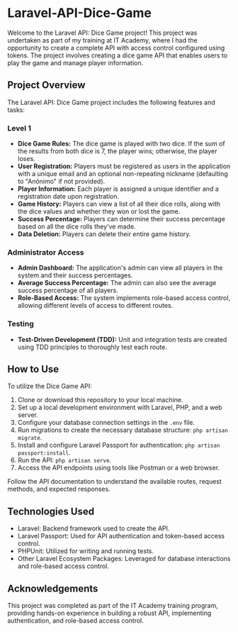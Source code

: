 # Laravel-API-Dice-Game

Welcome to the Laravel API: Dice Game project! This project was undertaken as part of my training at IT Academy, where I had the opportunity to create a complete API with access control configured using tokens. The project involves creating a dice game API that enables users to play the game and manage player information.

## Project Overview

The Laravel API: Dice Game project includes the following features and tasks:

### Level 1

- **Dice Game Rules:** The dice game is played with two dice. If the sum of the results from both dice is 7, the player wins; otherwise, the player loses.
- **User Registration:** Players must be registered as users in the application with a unique email and an optional non-repeating nickname (defaulting to "Anónimo" if not provided).
- **Player Information:** Each player is assigned a unique identifier and a registration date upon registration.
- **Game History:** Players can view a list of all their dice rolls, along with the dice values and whether they won or lost the game.
- **Success Percentage:** Players can determine their success percentage based on all the dice rolls they've made.
- **Data Deletion:** Players can delete their entire game history.

### Administrator Access

- **Admin Dashboard:** The application's admin can view all players in the system and their success percentages.
- **Average Success Percentage:** The admin can also see the average success percentage of all players.
- **Role-Based Access:** The system implements role-based access control, allowing different levels of access to different routes.

### Testing

- **Test-Driven Development (TDD):** Unit and integration tests are created using TDD principles to thoroughly test each route.

## How to Use

To utilize the Dice Game API:

1. Clone or download this repository to your local machine.
2. Set up a local development environment with Laravel, PHP, and a web server.
3. Configure your database connection settings in the `.env` file.
4. Run migrations to create the necessary database structure: `php artisan migrate`.
5. Install and configure Laravel Passport for authentication: `php artisan passport:install`.
6. Run the API: `php artisan serve`.
7. Access the API endpoints using tools like Postman or a web browser.

Follow the API documentation to understand the available routes, request methods, and expected responses.

## Technologies Used

- Laravel: Backend framework used to create the API.
- Laravel Passport: Used for API authentication and token-based access control.
- PHPUnit: Utilized for writing and running tests.
- Other Laravel Ecosystem Packages: Leveraged for database interactions and role-based access control.

## Acknowledgements

This project was completed as part of the IT Academy training program, providing hands-on experience in building a robust API, implementing authentication, and role-based access control.
